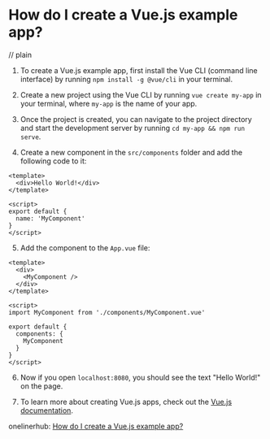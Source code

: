 # How do I create a Vue.js example app?
// plain

1. To create a Vue.js example app, first install the Vue CLI (command line interface) by running `npm install -g @vue/cli` in your terminal.

2. Create a new project using the Vue CLI by running `vue create my-app` in your terminal, where `my-app` is the name of your app.

3. Once the project is created, you can navigate to the project directory and start the development server by running `cd my-app && npm run serve`.

4. Create a new component in the `src/components` folder and add the following code to it:
```
<template>
  <div>Hello World!</div>
</template>

<script>
export default {
  name: 'MyComponent'
}
</script>
```
5. Add the component to the `App.vue` file:
```
<template>
  <div>
    <MyComponent />
  </div>
</template>

<script>
import MyComponent from './components/MyComponent.vue'

export default {
  components: {
    MyComponent
  }
}
</script>
```
6. Now if you open `localhost:8080`, you should see the text "Hello World!" on the page.

7. To learn more about creating Vue.js apps, check out the [Vue.js documentation](https://vuejs.org/v2/guide/).

onelinerhub: [How do I create a Vue.js example app?](https://onelinerhub.com/vue.js/how-do-i-create-a-vue-js-example-app)